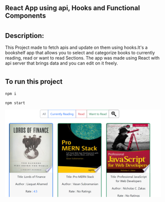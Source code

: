 <h2>React App using api, Hooks and Functional Components </h2>

#
## Description:

This Project made to fetch apis and update on them using hooks.It's a bookshelf app that allows you to select and categorize books to currently reading, read or want to read Sections. The app was made using React with api server that brings data and you can edit on it freely.

#
## To run this project

```
npm i
```

```
npm start
```

![MyReadsImg](src/assets/MyReads.png)
